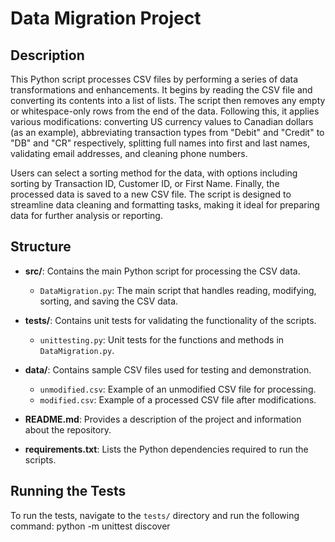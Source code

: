 # Data Migration Project

## Description
This Python script processes CSV files by performing a series of data transformations and enhancements. It begins by reading the CSV file and converting its contents into a list of lists.
The script then removes any empty or whitespace-only rows from the end of the data. Following this, it applies various modifications: converting US currency values to Canadian dollars (as an example),
abbreviating transaction types from "Debit" and "Credit" to "DB" and "CR" respectively, splitting full names into first and last names, validating email addresses, and cleaning phone numbers.

Users can select a sorting method for the data, with options including sorting by Transaction ID, Customer ID, or First Name. Finally, the processed data is saved to a new CSV file.
The script is designed to streamline data cleaning and formatting tasks, making it ideal for preparing data for further analysis or reporting.

## Structure
- **src/**: Contains the main Python script for processing the CSV data.
  - `DataMigration.py`: The main script that handles reading, modifying, sorting, and saving the CSV data.

- **tests/**: Contains unit tests for validating the functionality of the scripts.
  - `unittesting.py`: Unit tests for the functions and methods in `DataMigration.py`.

- **data/**: Contains sample CSV files used for testing and demonstration.
  - `unmodified.csv`: Example of an unmodified CSV file for processing.
  - `modified.csv`: Example of a processed CSV file after modifications.

- **README.md**: Provides a description of the project and information about the repository.

- **requirements.txt**: Lists the Python dependencies required to run the scripts.

## Running the Tests
To run the tests, navigate to the `tests/` directory and run the following command: python -m unittest discover 

